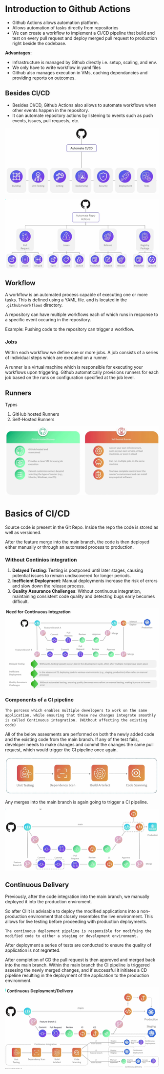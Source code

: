 # Introduction to Github Actions

- Github Actions allows automation platform.
- Allows automation of tasks directly from repositories
- We can create a workflow to implement a CI/CD pipeline that build and test on every pull request and deploy merged pull request to production right beside the codebase.

**Advantages:**
- Infrastructure is managed by Github directly i.e. setup, scaling, and env.
- We only have to write workflow in yaml files
- Github also manages execution in VMs, caching dependancies and providing reports on outcomes.

## Besides CI/CD
- Besides CI/CD, Github Actions also allows to automate workflows when other events happen in the repository.
- It can automate repository actions by listening to events such as push events, issues, pull requests, etc.

![alt text](image.png)

![alt text](image-1.png)

## Workflow
A workflow is an automated process capable of executing one or more tasks. This is defined using a YAML file. and is located in the `.github/workflows` directory.

A repository can have multiple workflows each of which runs in response to a specific event occuring in the repository.

Example: Pushing code to the repository can trigger a workflow.

### Jobs
Within each workflow we define one or more jobs. A job consists of a series of individual steps which are executed on a runner.

A runner is a virtual machine which is responsible for executing your workflows upon triggering. Github automatically provisions runners for each job based on the runs on configuration specified at the job level.

## Runners
Types
1. GitHub hosted Runners
2. Self-Hosted Runners

![alt text](image-2.png)

# Basics of CI/CD
Source code is present in the Git Repo. Inside the repo the code is stored as well as versioned.

After the feature merge into the main branch, the code is then deployed either manually or through an automated process to production.

### Without Continios integration

1. **Delayed Testing**: Testing is postponed until later stages, causing potential issues to remain undiscovered for longer periods.
2. **Inefficient Deployment**: Manual deployments increase the risk of errors and slow down the release process.
3. **Quality Assurance Challenges**: Without continuous integration, maintaining consistent code quality and detecting bugs early becomes difficult.

![alt text](image-3.png)

### Components of a CI pipeline

```
The porcess which enables multiple developers to work on the same application, while ensuring that these new changes integrate smoothly is called Continuous integration. (Without affecting the existing code)
```

All of the below assesments are performed on both the newly added code and the existing code from the main branch. If any of the test fails, developer needs to make changes and commit the changes the same pull request, which would trigger the CI pipeline once again.

![alt text](image-4.png)

Any merges into the main branch is again going to trigger a CI pipeline.

![alt text](image-5.png)

## Continuous Delivery
Previously, after the code integration into the main branch, we manually deployed it into the production enviroment. 

So after CI it is advisable to deploy the modified applications into a non-production environment that closely resembles the live environment. This allows for live testing before proceeding with production deployments.

```
The continuous deployment pipeline is responsible for modifying the modified code to either a staging or development environment.
```

After deployment a series of tests are conducted to ensure the quality of application is not regretted.

After completion of CD the pull request is then approved and merged back into the main branch. Within the main branch the CI pipeline is triggered assesing the newly merged changes, and if successful it initiates a CD pipeline resulting in the deployment of the application to the production environment. 


![alt text](image-8.png)